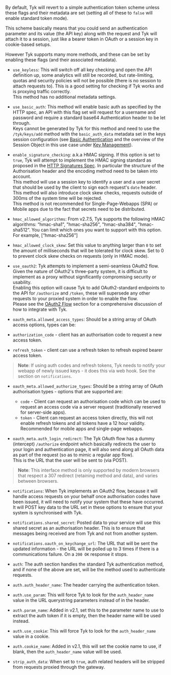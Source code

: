 

By default, Tyk will revert to a simple authentication token scheme unless these flags and their metadata are set (setting all of these to `false` will enable standard token mode).

This scheme basically means that you could send an authentication parameter and its value (the API key) along with the request and Tyk will attach it to a session, just like a bearer token in OAuth or a session key in cookie-based setups.

However Tyk supports many more methods, and these can be set by enabling these flags (and their associated metadata).

* `use_keyless`: This will switch off all key checking and open the API definition up, some analytics will still be recorded, but rate-limiting, quotas and security policies will not be possible (there is no session to attach requests to). This is a good setting for checking if Tyk works and is proxying traffic correctly.  
This method has no additional metadata settings.

*   `use_basic_auth`: This method will enable basic auth as specified by the HTTP spec, an API with this flag set will request for a username and password and require a standard base64 Authentication header to be let through.  
Keys cannot be generated by Tyk for this method and need to use the `/tyk/keys/add` method with the `basic_auth_data` metadata set in the keys session configuration (see [Basic Authentication](https://tyk.io/docs/security/your-apis/basic-auth/) and the overview of the Session Object in this use case under [Key Management](https://tyk.io/docs/tyk-rest-api/token-management/)).

*   `enable_signature_checking`: a.k.a HMAC signing. If this option is set to `true`, Tyk will attempt to implement the HMAC signing standard as proposed in the [HTTP Signatures Spec](https://web-payments.org/specs/ED/http-signatures/2014-02-01/#page-3). In particular the structure of the Authorisation header and the encoding method need to be taken into account.  
This method will use a session key to identify a user and a user secret that should be used by the client to sign each request's `date` header.  
This method will also introduce clock skew checks, requests outside of 300ms of the system time will be rejected.  
This method is not recommended for Single-Page-Webapps (SPA) or Mobile apps due to the fact that secrets need to be distributed.

*   `hmac_allowed_algorithms`: From v2.7.5, Tyk supports the following HMAC algorithms: “hmac-sha1", "hmac-sha256", "hmac-sha384", "hmac-sha512”. You can limit which ones you want to support with this option. For example, [“hmac-sha256”]

*   `hmac_allowed_clock_skew`: Set this value to anything larger than `0` to set the amount of milliseconds that will be tolerated for clock skew. Set to 0 to prevent clock skew checks on requests (only in HMAC mode).

*   `use_oauth2`: Tyk attempts to implement a semi-seamless OAuth2 flow. Given the nature of OAuth2's three-party system, it is difficult to implement as a proxy without significantly compromising security or usability.  
Enabling this option will cause Tyk to add OAuth2-standard endpoints to the API for `/authorize` and `/token`, these will supersede any other requests to your proxied system in order to enable the flow.  
Please see the [OAuth2 Flow](https://tyk.io/docs/security/your-apis/oauth-2-0/) section for a comprehensive discussion of how to integrate with Tyk.

* `oauth_meta.allowed_access_types`: Should be a string array of OAuth access options, types can be:
    
* `authorization_code` - client has an authorisation code to request a new access token.
* `refresh_token` - client can use a refresh token to refresh expired bearer access token.
    
> **Note**: If using auth codes and refresh tokens, Tyk needs to notify your webapp of newly issued keys - it does this via web hook. See the section on `notifications`.

* `oauth_meta.allowed_authorize_types`: Should be a string array of OAuth authorisation types - options that are supported are:
    
    * `code` - Client can request an authorisation code which can be used to request an access code via a server request (traditionally reserved for server-side apps).
    * `token` - Client can request an access token directly, this will not enable refresh tokens and all tokens have a 12 hour validity. Recommended for mobile apps and single-page webapps.

* `oauth_meta.auth_login_redirect`: The Tyk OAuth flow has a dummy (intercept) `/authorize` endpoint which basically redirects the user to your login and authentication page, it will also send along all OAuth data as part of the request (so as to mimic a regular app flow).  
This is the URL that the user will be sent to (via POST).
    
> **Note**: This interface method is only supported by modern browsers that respect a 307 redirect (retaining method and data), and varies between browsers.

* `notifications`: When Tyk implements an OAuth2 flow, because it will handle access requests on your behalf once authorisation codes have been issued, it will need to notify your system that these have occurred.  
It will POST key data to the URL set in these options to ensure that your system is synchronised with Tyk.

* `notifications.shared_secret`: Posted data to your service will use this shared secret as an authorisation header. This is to ensure that messages being received are from Tyk and not from another system.

* `notifications.oauth_on_keychange_url`: The URL that will be sent the updated information - the URL will be polled up to 3 times if there is a communications failure. On a `200 OK` response it stops.

* `auth`: The auth section handles the standard Tyk authentication method, and if none of the above are set, will be the method used to authenticate requests.

* `auth.auth_header_name`: The header carrying the authentication token.

* `auth.use_param`: This will force Tyk to look for the `auth_header_name` value in the URL querystring parameters instead of in the header.

* `auth.param_name`: Added in v2.1, set this to the parameter name to use to extract the auth token if it is empty, then the header name will be used instead.

* `auth.use_cookie`: This will force Tyk to look for the `auth_header_name` value in a cookie.

* `auth.cookie_name`: Added in v2.1, this will set the cookie name to use, if blank, then the `auth_header_name` value will be used.

* `strip_auth_data`: When set to `true`, auth related headers will be stripped from requests proxied through the gateway.
